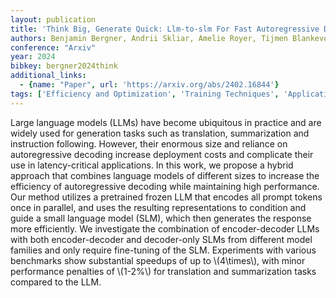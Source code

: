 ```yaml
---
layout: publication
title: 'Think Big, Generate Quick: Llm-to-slm For Fast Autoregressive Decoding'
authors: Benjamin Bergner, Andrii Skliar, Amelie Royer, Tijmen Blankevoort, Yuki Asano, Babak Ehteshami Bejnordi
conference: "Arxiv"
year: 2024
bibkey: bergner2024think
additional_links:
  - {name: "Paper", url: 'https://arxiv.org/abs/2402.16844'}
tags: ['Efficiency and Optimization', 'Training Techniques', 'Applications', 'GPT', 'Fine-Tuning', 'Prompting', 'Pretraining Methods']
---
```

Large language models (LLMs) have become ubiquitous in practice and are
widely used for generation tasks such as translation, summarization and
instruction following. However, their enormous size and reliance on
autoregressive decoding increase deployment costs and complicate their use in
latency-critical applications. In this work, we propose a hybrid approach that
combines language models of different sizes to increase the efficiency of
autoregressive decoding while maintaining high performance. Our method utilizes
a pretrained frozen LLM that encodes all prompt tokens once in parallel, and
uses the resulting representations to condition and guide a small language
model (SLM), which then generates the response more efficiently. We investigate
the combination of encoder-decoder LLMs with both encoder-decoder and
decoder-only SLMs from different model families and only require fine-tuning of
the SLM. Experiments with various benchmarks show substantial speedups of up to
\\(4\times\\), with minor performance penalties of \\(1-2%\\) for translation and
summarization tasks compared to the LLM.
